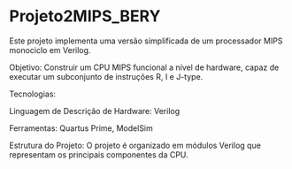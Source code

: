 # Projeto2MIPS_BERY


Este projeto implementa uma versão simplificada de um processador MIPS monociclo em Verilog.

Objetivo: Construir um CPU MIPS funcional a nível de hardware, capaz de executar um subconjunto de instruções R, I e J-type.

Tecnologias:

Linguagem de Descrição de Hardware: Verilog

Ferramentas: Quartus Prime, ModelSim

Estrutura do Projeto:
O projeto é organizado em módulos Verilog que representam os principais componentes da CPU.